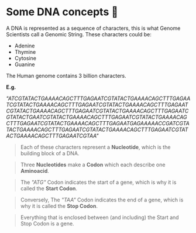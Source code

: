 # Some DNA concepts 🧬
A DNA is represented as a sequence of characters, this is what Genome Scientists call a Genomic String. These characters could be:

* Adenine
* Thymine
* Cytosine
* Guanine

The Human genome contains 3 billion characters.

__E.g.__

*"ATCGTATACTGAAAACAGCTTTGAGAATCGTATACTGAAAACAGCTTTGAGAATCGTATACTGAAAACAGCTTTGAGAATCGTATACTGAAAACAGCTTTGAGAATCGTATACTGAAAACAGCTTTGAGAATCGTATACTGAAAACAGCTTTGAGAATCGTATACTGAATCGTATACTGAAAACAGCTTTGAGAATCGTATACTGAAAACAGCTTTGAGAATCGTATACTGAAAACAGCTTTGAGAATGAGAAAAACCGATCGTATACTGAAAACAGCTTTGAGAATCGTATACTGAAAACAGCTTTGAGAATCGTATACTGAAAACAGCTTTGAGAATCGTAA"*

> Each of these characters represent a __Nucleotide__, which is the building block of a DNA. 

> Three __Nucleotides__ make a __Codon__ which each describe one __Aminoacid__.

> The *"ATG"* Codon indicates the start of a gene, which is why it is called the __Start Codon__.

> Conversely, The *"TAA"* Codon indicates the end of a gene, which is why it is called the __Stop Codon__.

> Everything that is enclosed between (and including) the Start and Stop Codon is a gene.